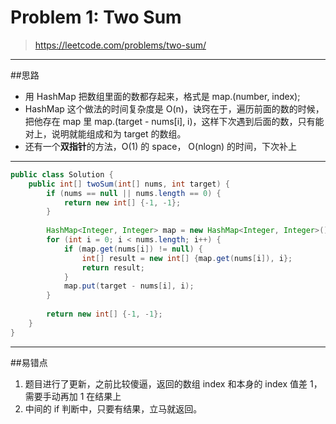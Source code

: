 # Problem 1: Two Sum


> https://leetcode.com/problems/two-sum/

---------------
##思路
* 用 HashMap 把数组里面的数都存起来，格式是 map.(number, index);
* HashMap 这个做法的时间复杂度是 O(n)，诀窍在于，遍历前面的数的时候，把他存在 map 里 map.(target - nums[i], i)，这样下次遇到后面的数，只有能对上，说明就能组成和为 target 的数组。
* 还有一个**双指针**的方法，O(1) 的 space， O(nlogn) 的时间，下次补上

-------------
```java
public class Solution {
    public int[] twoSum(int[] nums, int target) {
        if (nums == null || nums.length == 0) {
            return new int[] {-1, -1};
        }
        
        HashMap<Integer, Integer> map = new HashMap<Integer, Integer>();
        for (int i = 0; i < nums.length; i++) {
            if (map.get(nums[i]) != null) {
                int[] result = new int[] {map.get(nums[i]), i};
                return result;
            }
            map.put(target - nums[i], i);
        }
        
        return new int[] {-1, -1};
    }
}
```

--------
##易错点

1. 题目进行了更新，之前比较傻逼，返回的数组 index 和本身的 index 值差 1，需要手动再加 1 在结果上
2. 中间的 if 判断中，只要有结果，立马就返回。
























